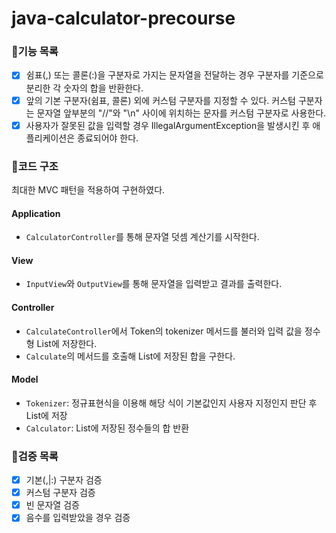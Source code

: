 # java-calculator-precourse

### 📝기능 목록
- [X] 쉼표(,) 또는 콜론(:)을 구분자로 가지는 문자열을 전달하는 경우 구분자를 기준으로 분리한 각 숫자의 합을 반환한다.
- [X] 앞의 기본 구분자(쉼표, 콜론) 외에 커스텀 구분자를 지정할 수 있다. 커스텀 구분자는 문자열 앞부분의 "//"와 "\n" 사이에 위치하는 문자를 커스텀 구분자로 사용한다.
- [X] 사용자가 잘못된 값을 입력할 경우 IllegalArgumentException을 발생시킨 후 애플리케이션은 종료되어야 한다.

### 📝코드 구조
최대한 MVC 패턴을 적용하여 구현하였다. 

#### Application
* `CalculatorController`를 통해 문자열 덧셈 계산기를 시작한다.

#### View
* `InputView`와 `OutputView`를 통해 문자열을 입력받고 결과를 출력한다.

#### Controller
* `CalculateController`에서 Token의 tokenizer 메서드를 불러와 입력 값을 정수형 List에 저장한다.
* `Calculate`의 메서드를 호출해 List에 저장된 합을 구한다.

#### Model
* `Tokenizer`: 정규표현식을 이용해 해당 식이 기본값인지 사용자 지정인지 판단 후 List에 저장
* `Calculator`: List에 저장된 정수들의 합 반환

### 📝검증 목록
- [X] 기본(,|:) 구분자 검증
- [X] 커스텀 구분자 검증
- [X] 빈 문자열 검증
- [X] 음수를 입력받았을 경우 검증

